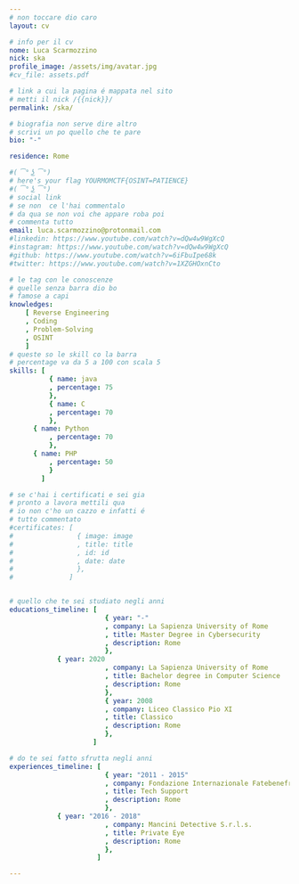 ```yaml
---
# non toccare dio caro
layout: cv

# info per il cv 
nome: Luca Scarmozzino
nick: ska
profile_image: /assets/img/avatar.jpg
#cv_file: assets.pdf

# link a cui la pagina é mappata nel sito
# metti il nick /{{nick}}/
permalink: /ska/

# biografia non serve dire altro
# scrivi un po quello che te pare
bio: "-"

residence: Rome

#( ͡° ͜ʖ ͡°)
# here's your flag YOURMOMCTF{OSINT=PATIENCE}
#( ͡° ͜ʖ ͡°)
# social link
# se non  ce l'hai commentalo
# da qua se non voi che appare roba poi 
# commenta tutto
email: luca.scarmozzino@protonmail.com
#linkedin: https://www.youtube.com/watch?v=dQw4w9WgXcQ
#instagram: https://www.youtube.com/watch?v=dQw4w9WgXcQ
#github: https://www.youtube.com/watch?v=6iFbuIpe68k
#twitter: https://www.youtube.com/watch?v=1XZGHOxnCto

# le tag con le conoscenze
# quelle senza barra dio bo
# famose a capi
knowledges:
    [ Reverse Engineering
    , Coding
    , Problem-Solving
    , OSINT
    ]
# queste so le skill co la barra
# percentage va da 5 a 100 con scala 5
skills: [
          { name: java
          , percentage: 75 
          },
          { name: C
          , percentage: 70
          },
	  { name: Python
          , percentage: 70
          },
	  { name: PHP
          , percentage: 50
          }
        ]

# se c'hai i certificati e sei gia 
# pronto a lavora mettili qua
# io non c'ho un cazzo e infatti é 
# tutto commentato
#certificates: [
#                { image: image
#                , title: title
#                , id: id
#                , date: date
#                },
#              ]


# quello che te sei studiato negli anni
educations_timeline: [
                        { year: "-"
                        , company: La Sapienza University of Rome
                        , title: Master Degree in Cybersecurity
                        , description: Rome
                        },
			{ year: 2020
                        , company: La Sapienza University of Rome
                        , title: Bachelor degree in Computer Science
                        , description: Rome
                        },
                        { year: 2008
                        , company: Liceo Classico Pio XI
                        , title: Classico
                        , description: Rome
                        },			
                     ]

# do te sei fatto sfrutta negli anni
experiences_timeline: [
                        { year: "2011 - 2015"
                        , company: Fondazione Internazionale Fatebenefratelli
                        , title: Tech Support
                        , description: Rome
                        },
			{ year: "2016 - 2018"
                        , company: Mancini Detective S.r.l.s.
                        , title: Private Eye
                        , description: Rome
                        },
                      ]

---
```


